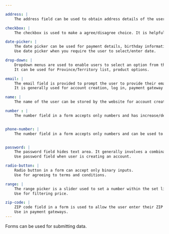 ```yaml
---

address: |
    The address field can be used to obtain address details of the user. It is to be used in the checkout page for shipping and billing details.

checkbox: |
    The checkbox is used to make a agree/disagree choice. It is helpful in toggling states.

date-picker: |
    The date picker can be used for payment details, birthday information.
    Use date picker when you require the user to select/enter date.

drop-down: |
    Dropdown menus are used to enable users to select an option from the list.
    It can be used for Province/Territory list, product options.

email: |
    The email field is provided to prompt the user to provide their email address.
    It is generally used for account creation, log in, payment gateway access.

name: |
    The name of the user can be stored by the website for account creation, shipping and delivery. Can be used in the checkout page and login details page.

number : |
    The number field in a form accepts only numbers and has increase/decrease button. Use for adding/removing items from cart.


phone-number: |
    The number field in a form accepts only numbers and can be used to call the help center on the device default phone application


password: |
    The password field hides text area. It generally involves a combination of letter, numbers and special characters.
    Use password field when user is creating an account.

radio-button: |
    Radio button in a form can accept only binary inputs.
    Use for agreeing to terms and conditions.

range: |
    The range picker is a slider used to set a number within the set limits.
    Use for filtering price.

zip-code: |
    ZIP code field in a form is used to allow the user enter their ZIP code.
    Use in payment gateways.
---
```


Forms can be used for submitting data.
